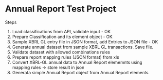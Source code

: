 # Annual Report Test Project

Steps
1. Load classifications from API, validate input - OK
2. Prepare Classification and its element object - OK
3. Sample XBRL GL entry file in JSON format, add Entries to JSON file - OK
4. Generate annual dataset from sample XBRL GL transactions. Save file.
5. Validate dataset with allowed combinations rules
6. Prepare report mapping rules (JSON format) from xls
7. Convert XBRL-GL annual data to Annual Report elememnts using mapping rules -> store result in json
8. Generata simple Annual Report object from Annual Report elements